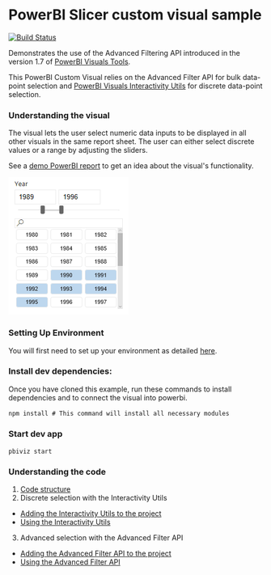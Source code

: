 # PowerBI Slicer custom visual sample
[![Build Status](https://travis-ci.org/Microsoft/powerbi-visuals-sampleslicer.svg?branch=master)](https://travis-ci.org/Microsoft/powerbi-visuals-sampleslicer)

Demonstrates the use of the Advanced Filtering API introduced in the version 1.7 of [PowerBI Visuals Tools](https://github.com/Microsoft/PowerBI-visuals-tools). 

This PowerBI Custom Visual relies on the Advanced Filter API for bulk data-point selection and [PowerBI Visuals Interactivity Utils](https://github.com/Microsoft/powerbi-visuals-utils-interactivityutils) for discrete data-point selection.

### Understanding the visual
The visual lets the user select numeric data inputs to be displayed in all other visuals in the same report sheet. The user can either select discrete values or a range by adjusting the sliders. 

See a [demo PowerBI report](doc/SampleSlicer.pbix) to get an idea about the visual's functionality.

![](doc/images/SampleSlicer.PNG)

### Setting Up Environment

You will first need to set up your environment as detailed [here](https://github.com/Microsoft/PowerBI-visuals/blob/master/Readme.md#setting-up-environment).

### Install dev dependencies:

Once you have cloned this example, run these commands to install dependencies and to connect the visual into powerbi.

```
npm install # This command will install all necessary modules
```

### Start dev app
```
pbiviz start
```

### Understanding the code
1. [Code structure](doc/CodeStructure.md)
2. Discrete selection with the Interactivity Utils
  - [Adding the Interactivity Utils to the project](doc/AddingInteractivityUtils.md)
  - [Using the Interactivity Utils](doc/UsingInteractivityUtils.md)
3. Advanced selection with the Advanced Filter API
  - [Adding the Advanced Filter API to the project](doc/AddingAdvancedFilterAPI.md)
  - [Using the Advanced Filter API](doc/UsingAdvancedFilterAPI.md)
